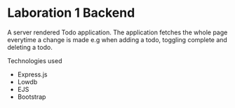 # Laboration 1 Backend

A server rendered Todo application. The application fetches the whole page everytime a change is made e.g when adding a todo, toggling complete and deleting a todo.

Technologies used

- Express.js
- Lowdb
- EJS
- Bootstrap
